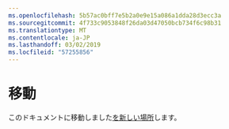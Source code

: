 ```yaml
---
ms.openlocfilehash: 5b57ac0bff7e5b2a0e9e15a086a1dda28d3ecc3a
ms.sourcegitcommit: 4f733c9053848f26da03d47050bcb734f6c98b31
ms.translationtype: MT
ms.contentlocale: ja-JP
ms.lasthandoff: 03/02/2019
ms.locfileid: "57255856"
---
```

# <a name="moved"></a>移動

このドキュメントに移動しました[を新しい場所](https://aka.ms/vsls-docs/vscode)します。
